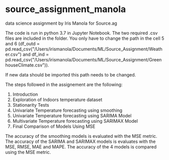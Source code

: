 # source_assignment_manola
data science assignment by Iris Manola for Source.ag

The code is run in python 3.7 in Jupyter Notebook.
The two required .csv files are included in the folder. You only have to change the path in the cell 5 and 6
(df_outd = pd.read_csv("/Users/irismanola/Documents/ML/Source_Assignment/Weather.csv")
and
df_ind = pd.read_csv("/Users/irismanola/Documents/ML/Source_Assignment/GreenhouseClimate.csv")).

If new data should be imported this path needs to be changed.

The steps followed in the assignement are the following:
1. Introduction
2. Exploration of Indoors temperature dataset
3. Stationarity Tests
4. Univariate Temperature forecasting using smoothing
5. Univariate Temperature forecasting using SARIMA Model
6. Multivariate Temperature forecasting using SARIMAX Model
7. Final Comparison of Models Using MSE

The accuracy of the smoothing models is evaluated with the MSE metric.
The accuracy of the SARIMA and SARIMAX models is evaluates with the MSE, RMSE, MAE and MAPE.
The accuracy of the 4 models is compared using the MSE metric.
